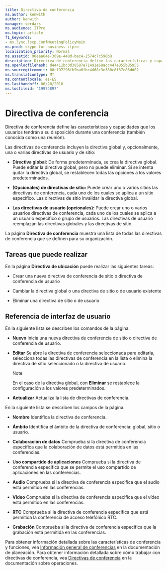 ```yaml
---
title: Directiva de conferencia
ms.author: kenwith
author: kenwith
manager: serdars
ms.audience: ITPro
ms.topic: article
f1_keywords:
- ms.lync.lscp.ConfMeetingPolicyMain
ms.prod: skype-for-business-itpro
localization_priority: Normal
ms.assetid: 90eaa64e-369e-448d-bac4-2574c7c598b8
description: Directiva de conferencia define las características y capacidades que los usuarios tendrán a su disposición durante una conferencia (también conocida como una reunión).
ms.openlocfilehash: d44411bc3d38587e71491e68acc447e855b85955
ms.sourcegitcommit: 08cf97296fb9ba6fbc4d68c3e380c8f37e86dd02
ms.translationtype: MT
ms.contentlocale: es-ES
ms.lasthandoff: 06/20/2018
ms.locfileid: "19974897"
---
```

# <a name="conferencing-policy"></a>Directiva de conferencia
 
Directiva de conferencia define las características y capacidades que los usuarios tendrán a su disposición durante una conferencia (también conocida como una reunión).
  
Las directivas de conferencia incluyen la directiva global y, opcionalmente, una o varias directivas de usuario y de sitio:
  
- **Directiva global:** De forma predeterminada, se crea la directiva global. Puede editar la directiva global, pero no puede eliminar. Si se intenta quitar la directiva global, se restablecen todas las opciones a los valores predeterminados.
    
- **(Opcionales) de directivas de sitio:** Puede crear uno o varios sitios las directivas de conferencia, cada uno de los cuales se aplica a un sitio específico. Las directivas de sitio invalidar la directiva global.
    
- **Las directivas de usuario (opcionales):** Puede crear uno o varios usuarios directivas de conferencia, cada uno de los cuales se aplica a un usuario específico o grupo de usuarios. Las directivas de usuario reemplazan las directivas globales y las directivas de sitio.
    
La página **Directiva de conferencia** muestra una lista de todas las directivas de conferencia que se definen para su organización.
  
## <a name="tasks-you-can-perform"></a>Tareas que puede realizar

En la página **Directiva de ubicación** puede realizar las siguientes tareas:
  
- Crear una nueva directiva de conferencia de sitio o directiva de conferencia de usuario
    
- Cambiar la directiva global o una directiva de sitio o de usuario existente
    
- Eliminar una directiva de sitio o de usuario
    
## <a name="ui-reference"></a>Referencia de interfaz de usuario

En la siguiente lista se describen los comandos de la página.
  
- **Nuevo** Inicia una nueva directiva de conferencia de sitio o directiva de conferencia de usuario.
    
- **Editar** Se abre la directiva de conferencia seleccionada para editarla, selecciona todas las directivas de conferencia en la lista o elimina la directiva de sitio seleccionado o la directiva de usuario.
    
    > [!NOTE]
    > En el caso de la directiva global, con **Eliminar** se restablece la configuración a los valores predeterminados.
  
- **Actualizar** Actualiza la lista de directivas de conferencia.
    
En la siguiente lista se describen los campos de la página.
  
- **Nombre** Identifica la directiva de conferencia.
    
- **Ámbito** Identifica el ámbito de la directiva de conferencia: global, sitio o usuario.
    
- **Colaboración de datos** Comprueba si la directiva de conferencia especifica que la colaboración de datos está permitida en las conferencias.
    
- **Uso compartido de aplicaciones** Comprueba si la directiva de conferencia especifica que se permite el uso compartido de aplicaciones en las conferencias.
    
- **Audio** Comprueba si la directiva de conferencia especifica que el audio está permitido en las conferencias.
    
- **Vídeo** Comprueba si la directiva de conferencia especifica que el vídeo está permitido en las conferencias.
    
- **RTC** Comprueba si la directiva de conferencia especifica que está permitida la conferencia de acceso telefónico RTC.
    
- **Grabación** Comprueba si la directiva de conferencia especifica que la grabación está permitida en las conferencias.
    
Para obtener información detallada sobre las características de conferencia y funciones, vea [Información general de conferencias](http://technet.microsoft.com/library/5bb90e69-3d4f-4d59-a1ee-2550de84439f.aspx) en la documentación de planeación. Para obtener información detallada sobre cómo trabajar con directivas de conferencia, vea [Directivas de conferencia](http://technet.microsoft.com/library/8f92eb7c-ee66-4df6-a726-4bff93b122cb.aspx) en la documentación sobre operaciones.
  

